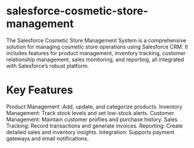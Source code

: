 # salesforce-cosmetic-store-management
The Salesforce Cosmetic Store Management System is a comprehensive solution for managing cosmetic store operations using Salesforce CRM. It includes features for product management, inventory tracking, customer relationship management, sales monitoring, and reporting, all integrated with Salesforce’s robust platform.
# Key Features
Product Management :Add, update, and categorize products.
Inventory Management: Track stock levels and set low-stock alerts.
Customer Management: Maintain customer profiles and purchase history.
Sales Tracking: Record transactions and generate invoices.
Reporting: Create detailed sales and inventory insights.
Integration: Supports payment gateways and email notifications.
